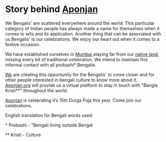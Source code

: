 # Story behind [Aponjan](aponjan.org)

We Bengalis' are scattered everywhere around the world. This particular category of Indian people has always made a name for themselves when it comes to wits and its application. Another thing that can be associated with us Bengalis' is our celebrations. We enjoy our heart out when it comes to a festive occasion.

We have established ourselves in [Mumbai](https://en.wikipedia.org/wiki/Mumbai),staying far from our [native land](https://en.wikipedia.org/wiki/West_Bengal), missing every bit of traditional celebration. We intend to maintain this informal contact with all probashi\* Bengalis.

[We](aponjan.org) are creating this opportunity for the Bengalis' to come closer and for other people interested in bengali culture to know more about it. [Aponjan.org](aponjan.org) will provide us a virtual platform to stay in touch with "Bangla Kristi\*\*" throughout the world.

[Aponjan](aponjan.org) is celebrating it’s 15th Durga Puja this year. Come join our celebrations.

English translation for Bengali words used:

\* Probashi - "Bengali living outside Bengal

\*\* Kristi - Culture
